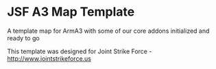 JSF A3 Map Template
===============

A template map for ArmA3 with some of our core addons initialized and ready to go

This template was designed for Joint Strike Force - http://www.jointstrikeforce.us
